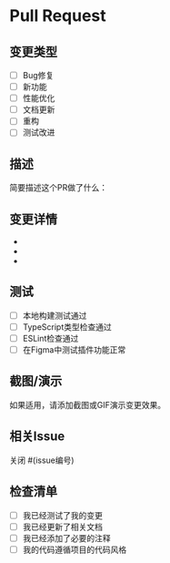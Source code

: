 # Pull Request

## 变更类型
- [ ] Bug修复
- [ ] 新功能
- [ ] 性能优化
- [ ] 文档更新
- [ ] 重构
- [ ] 测试改进

## 描述
简要描述这个PR做了什么：

## 变更详情
- 
- 
- 

## 测试
- [ ] 本地构建测试通过
- [ ] TypeScript类型检查通过
- [ ] ESLint检查通过
- [ ] 在Figma中测试插件功能正常

## 截图/演示
如果适用，请添加截图或GIF演示变更效果。

## 相关Issue
关闭 #(issue编号)

## 检查清单
- [ ] 我已经测试了我的变更
- [ ] 我已经更新了相关文档
- [ ] 我已经添加了必要的注释
- [ ] 我的代码遵循项目的代码风格 